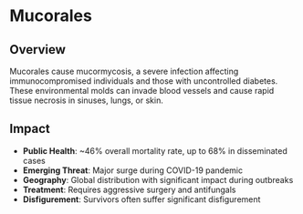 # Mucorales

## Overview

Mucorales cause mucormycosis, a severe infection affecting immunocompromised individuals and those with uncontrolled diabetes. These environmental molds can invade blood vessels and cause rapid tissue necrosis in sinuses, lungs, or skin.

## Impact

- **Public Health**: ~46% overall mortality rate, up to 68% in disseminated cases
- **Emerging Threat**: Major surge during COVID-19 pandemic
- **Geography**: Global distribution with significant impact during outbreaks
- **Treatment**: Requires aggressive surgery and antifungals
- **Disfigurement**: Survivors often suffer significant disfigurement
